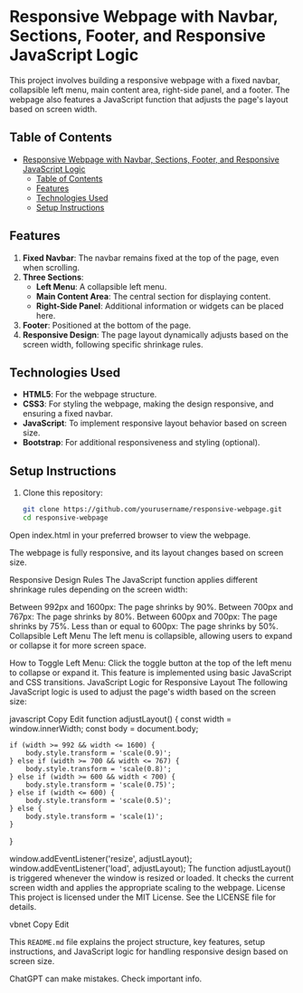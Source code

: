 # Responsive Webpage with Navbar, Sections, Footer, and Responsive JavaScript Logic

This project involves building a responsive webpage with a fixed navbar, collapsible left menu, main content area, right-side panel, and a footer. The webpage also features a JavaScript function that adjusts the page's layout based on screen width.

## Table of Contents

- [Responsive Webpage with Navbar, Sections, Footer, and Responsive JavaScript Logic](#responsive-webpage-with-navbar-sections-footer-and-responsive-javascript-logic)
  - [Table of Contents](#table-of-contents)
  - [Features](#features)
  - [Technologies Used](#technologies-used)
  - [Setup Instructions](#setup-instructions)

## Features

1. **Fixed Navbar**: The navbar remains fixed at the top of the page, even when scrolling.
2. **Three Sections**:
   - **Left Menu**: A collapsible left menu.
   - **Main Content Area**: The central section for displaying content.
   - **Right-Side Panel**: Additional information or widgets can be placed here.
3. **Footer**: Positioned at the bottom of the page.
4. **Responsive Design**: The page layout dynamically adjusts based on the screen width, following specific shrinkage rules.

## Technologies Used

- **HTML5**: For the webpage structure.
- **CSS3**: For styling the webpage, making the design responsive, and ensuring a fixed navbar.
- **JavaScript**: To implement responsive layout behavior based on screen size.
- **Bootstrap**: For additional responsiveness and styling (optional).

## Setup Instructions

1. Clone this repository:
   ```bash
   git clone https://github.com/yourusername/responsive-webpage.git
   cd responsive-webpage
Open index.html in your preferred browser to view the webpage.

The webpage is fully responsive, and its layout changes based on screen size.

Responsive Design Rules
The JavaScript function applies different shrinkage rules depending on the screen width:

Between 992px and 1600px: The page shrinks by 90%.
Between 700px and 767px: The page shrinks by 80%.
Between 600px and 700px: The page shrinks by 75%.
Less than or equal to 600px: The page shrinks by 50%.
Collapsible Left Menu
The left menu is collapsible, allowing users to expand or collapse it for more screen space.

How to Toggle Left Menu:
Click the toggle button at the top of the left menu to collapse or expand it.
This feature is implemented using basic JavaScript and CSS transitions.
JavaScript Logic for Responsive Layout
The following JavaScript logic is used to adjust the page's width based on the screen size:

javascript
Copy
Edit
function adjustLayout() {
    const width = window.innerWidth;
    const body = document.body;

    if (width >= 992 && width <= 1600) {
        body.style.transform = 'scale(0.9)';
    } else if (width >= 700 && width <= 767) {
        body.style.transform = 'scale(0.8)';
    } else if (width >= 600 && width < 700) {
        body.style.transform = 'scale(0.75)';
    } else if (width <= 600) {
        body.style.transform = 'scale(0.5)';
    } else {
        body.style.transform = 'scale(1)';
    }
}

window.addEventListener('resize', adjustLayout);
window.addEventListener('load', adjustLayout);
The function adjustLayout() is triggered whenever the window is resized or loaded.
It checks the current screen width and applies the appropriate scaling to the webpage.
License
This project is licensed under the MIT License. See the LICENSE file for details.

vbnet
Copy
Edit

This `README.md` file explains the project structure, key features, setup instructions, and JavaScript logic for handling responsive design based on screen size.













ChatGPT can make mistakes. Check important info.